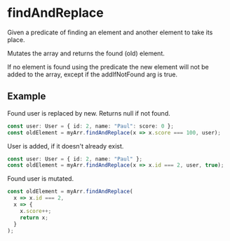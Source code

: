 # findAndReplace

Given a predicate of finding an element and another element to take its place.

Mutates the array and returns the found (old) element.

If no element is found using the predicate the new element will not be added to the array, except if the addIfNotFound arg is true.

## Example

Found user is replaced by new. Returns null if not found.

```typescript
const user: User = { id: 2, name: "Paul": score: 0 };
const oldElement = myArr.findAndReplace(x => x.score === 100, user);
```

User is added, if it doesn't already exist.

```typescript
const user: User = { id: 2, name: "Paul" };
const oldElement = myArr.findAndReplace(x => x.id === 2, user, true);
```

Found user is mutated.

```typescript
const oldElement = myArr.findAndReplace(
  x => x.id === 2,
  x => {
    x.score++;
    return x;
  }
);
```
